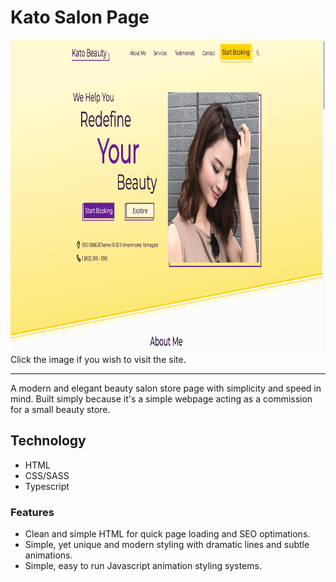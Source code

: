 # Kato Salon Page

<a href="https://katobeauty.vercel.app/" ><img src="./public/images/KatoBeauty.png" height='500' /></a>
Click the image if you wish to visit the site.

---

A modern and elegant beauty salon store page with simplicity and speed in mind. Built simply because it's a simple webpage acting as a commission for a small beauty store.

## Technology

- HTML
- CSS/SASS
- Typescript

### Features

- Clean and simple HTML for quick page loading and SEO optimations.
- Simple, yet unique and modern styling with dramatic lines and subtle animations.
- Simple, easy to run Javascript animation styling systems.
